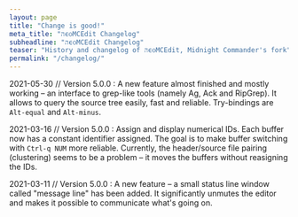 ```yaml
---
layout: page
title: "Change is good!"
meta_title: "הϵѻMCEdit Changelog"
subheadline: "הϵѻMCEdit Changelog"
teaser: "History and changelog of הϵѻMCEdit, Midnight Commander's fork"
permalink: "/changelog/"
---
```


2021-05-30 // Version 5.0.0
:   A new feature almost finished and mostly working – an interface
    to grep-like tools (namely Ag, Ack and RipGrep). It allows to
    query the source tree easily, fast and reliable. Try-bindings
    are `Alt-equal` and `Alt-minus`.

2021-03-16 // Version 5.0.0
:   Assign and display numerical IDs. Each buffer now has a
    constant identifier assigned. The goal is to make buffer 
    switching with `Ctrl-q NUM` more reliable. Currently, the
    header/source file pairing (clustering) seems to be a problem
    – it moves the buffers without reasigning the IDs.

2021-03-11 // Version 5.0.0
:   A new feature – a small status line window called "message
    line" has been added. It significantly unmutes the editor
    and makes it possible to communicate what's going on.
